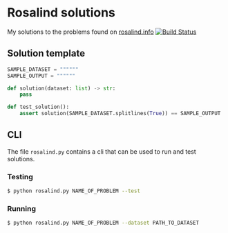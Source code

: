 # Rosalind solutions
My solutions to the problems found on [rosalind.info](http://rosalind.info/problems/locations/)
[![Build Status](https://travis-ci.com/Wytamma/Rosalind.svg?branch=master)](https://travis-ci.com/Wytamma/Rosalind)
## Solution template

```python
SAMPLE_DATASET = """"""
SAMPLE_OUTPUT = """"""

def solution(dataset: list) -> str:
    pass

def test_solution():
    assert solution(SAMPLE_DATASET.splitlines(True)) == SAMPLE_OUTPUT
```

## CLI 

The file `rosalind.py` contains a cli that can be used to run and test solutions. 

### Testing
```bash
$ python rosalind.py NAME_OF_PROBLEM --test
```
### Running
```bash
$ python rosalind.py NAME_OF_PROBLEM --dataset PATH_TO_DATASET
```

